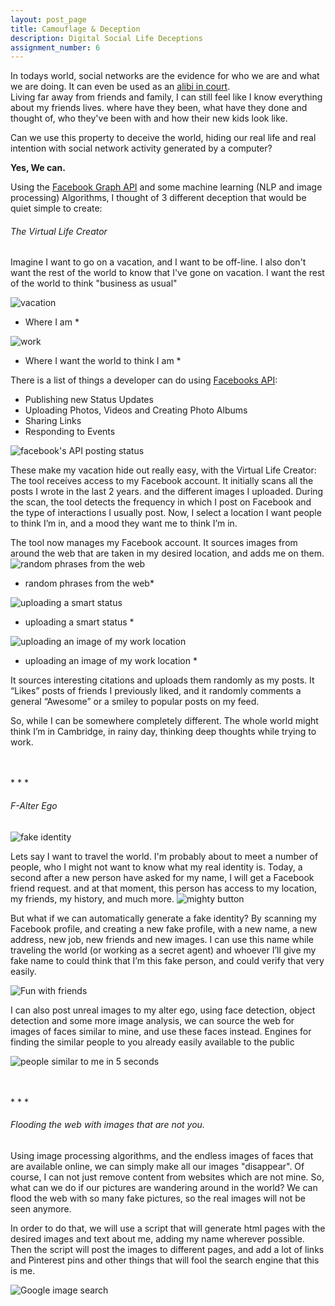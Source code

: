 ```yaml
---
layout: post_page
title: Camouflage & Deception
description: Digital Social Life Deceptions
assignment_number: 6
---
```

In todays world, social networks are the evidence for who we are and what we are doing. It can even be used as an [alibi in court](http://mashable.com/2009/11/11/facebook-alibi/#TuJfpRxIriqw).  
Living far away from friends and family, I can still feel like I know everything about my friends lives. where have they been, what have they done and thought of, who they've been with and how their new kids look like.

Can we use this property to deceive the world, hiding our real life and real intention with social network activity generated by a computer?

**Yes, We can.**

Using the [Facebook Graph API](https://developers.facebook.com/docs/graph-api) and some machine learning (NLP and image processing) Algorithms, I thought of 3 different deception that would be quiet simple to create:

###### The Virtual Life Creator
Imagine I want to go on a vacation, and I want to be off-line. I also don't want the rest of the world to know that I've gone on vacation. I want the rest of the world to think "business as usual"

![vacation]({{site.baseurl}}/img/deception/Tropical-Vacation.jpg) 
* Where I am *

![work]({{site.baseurl}}/img/deception/work.jpg) 
* Where I want the world to think I am *

There is a list of things a developer can do using [Facebooks API](https://developers.facebook.com/docs/graph-api/common-scenarios):  

* Publishing new Status Updates  
* Uploading Photos, Videos and Creating Photo Albums  
* Sharing Links  
* Responding to Events  

![facebook's API posting status]({{site.baseurl}}/img/deception/facebook_api.jpg) 


These make my vacation hide out really easy, with the Virtual Life Creator:  
The tool receives access to my Facebook account. It initially scans all the posts I wrote in the last 2 years. and the different images I uploaded. During the scan, the tool detects the frequency in which I post on Facebook and the type of interactions I usually post.
Now, I select a location I want people to think I’m in, and a mood they want me to think I’m in.

The tool now manages my Facebook account. It sources images from around the web that are taken in my desired location, and adds me on them.  
![random phrases from the web]({{site.baseurl}}/img/deception/smart_phrases.png) 
* random phrases from the web*

![uploading a smart status]({{site.baseurl}}/img/deception/status.png) 
* uploading a smart status *

![uploading an image of my work location]({{site.baseurl}}/img/deception/posting_photo.png) 
* uploading an image of my work location *

It sources interesting citations and uploads them randomly as my posts.
It “Likes” posts of friends I previously liked, and it randomly comments a general “Awesome” or a smiley to popular posts on my feed.  

So, while I can be somewhere completely different. The whole world might think I’m in Cambridge, in rainy day, thinking deep thoughts while trying to work.


<br/>
<br/>
* * *  

###### F-Alter Ego  

![fake identity]({{site.baseurl}}/img/deception/fake_identity.jpg)   
  
Lets say I want to travel the world. I'm probably about to meet a number of people, who I might not want to know what my real identity is.
Today, a second after a new person have asked for my name, I will get a Facebook friend request. and at that moment, this person has access to my location, my friends, my history, and much more.
![mighty button]({{site.baseurl}}/img/deception/add_as_friend.jpg)  


But what if we can automatically generate a fake identity?
By scanning my Facebook profile, and creating a new fake profile, with a new name, a new address, new job, new friends and new images.
I can use this name while traveling the world (or working as a secret agent) and whoever I’ll give my fake name to could think that I’m this fake person, and could verify that very easily.

![Fun with friends]({{site.baseurl}}/img/deception/alter_ego.jpg)

I can also post unreal images to my alter ego, using face detection, object detection and some more image analysis, we can source the web for images of faces similar to mine, and use these faces instead.
Engines for finding the similar people to you already easily available to the public
  
![people similar to me in 5 seconds]({{site.baseurl}}/img/deception/similar_to_me.png)

<br/>
<br/>
* * *  

###### Flooding the web with images that are not you.
Using image processing algorithms, and the endless images of faces that are available online, we can simply make all our images "disappear".
Of course, I can not just remove content from websites which are not mine. So, what can we do if our pictures are wandering around in the world? We can flood the web with so many fake pictures, so the real images will not be seen anymore.

In order to do that, we will use a script that will generate html pages with the desired images and text about me, adding my name wherever possible.
Then the script will post the images to different pages, and add a lot of links and Pinterest pins and other things that will fool the search engine that this is me.

![Google image search]({{site.baseurl}}/img/deception/google_images.jpg)
